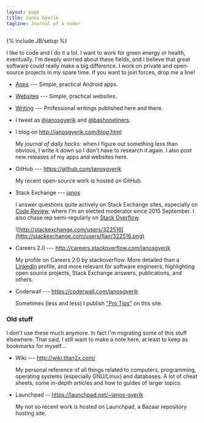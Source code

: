 ```yaml
---
layout: page
title: Janos Gyerik
tagline: Journal of a coder
---
```

{% include JB/setup %}

I like to code and I do it a lot.
I want to work for green energy or health, eventually.
I'm deeply worried about these fields,
and I believe that great software could really make a big difference.
I work on private and open-source projects in my spare time.
If you want to join forces, drop me a line!

- [Apps](apps.html) ---
  Simple, practical Android apps.

- [Websites](websites.html) ---
  Simple, practical websites.

- [Writing](writing.html) ---
  Professional writings published here and there.

- I tweet as [@janosgyerik](https://twitter.com/janosgyerik) and [@bashoneliners](https://twitter.com/bashoneliners).

- I blog on http://janosgyerik.com/blog.html

  My *journal of daily hacks*:
  when I figure out something less than obvious,
  I write it down so I don't have to research it again.
  I also post new releases of my apps and websites here.

- GitHub --- https://github.com/janosgyerik

  My recent open-source work is hosted on GitHub.

- Stack Exchange --- [janos](http://stackexchange.com/users/322516)

  I answer questions quite actively on Stack Exchange sites,
  especially on
  [Code Review](http://codereview.stackexchange.com/users/12390/janos),
  where I'm an elected moderator since 2015 September.
  I also chase rep semi-regularly on
  [Stack Overflow](http://stackoverflow.com/users/641955/janos).

  ![http://stackexchange.com/users/322516](http://stackexchange.com/users/flair/322516.png)

- Careers 2.0 --- http://careers.stackoverflow.com/janosgyerik

  My profile on Careers 2.0 by stackoverflow.
  More detailed than a [LinkedIn](http://fr.linkedin.com/in/janosgyerik/) profile,
  and more relevant for software engineers,
  highlighting open source projects, Stack Exchange answers,
  publications, and others.

- Coderwall --- https://coderwall.com/janosgyerik

  Sometimes (less and less)
  I publish ["Pro Tips"](https://coderwall.com/p/u/janosgyerik) on this site.

### Old stuff

I don't use these much anymore.
In fact I'm migrating some of this stuff elsewhere.
That said, I still want to make a note here,
at least to keep as bookmarks for myself...

- Wiki --- http://wiki.titan2x.com/

  My personal reference of all things related to computers,
  programming, operating systems (especially GNU/Linux) and databases.
  A lot of cheat sheets,
  some in-depth articles and how to guides of larger topics.

- Launchpad -- https://launchpad.net/~janos-gyerik

  My not so recent work is hosted on Launchpad,
  a Bazaar repository hosting site.

<!--
If you appreciate my open source work, apps, tools,
you can make a small donation through PayPal:

<form action="https://www.paypal.com/cgi-bin/webscr" method="post" target="_top">
<input type="hidden" name="cmd" value="_s-xclick">
<input type="hidden" name="hosted_button_id" value="JMG95JHR9DLQU">
<input type="image" src="https://www.paypalobjects.com/en_US/i/btn/btn_donate_LG.gif" border="0" name="submit" alt="PayPal - The safer, easier way to pay online!">
<img alt="" border="0" src="https://www.paypalobjects.com/en_US/i/scr/pixel.gif" width="1" height="1">
</form>
-->
